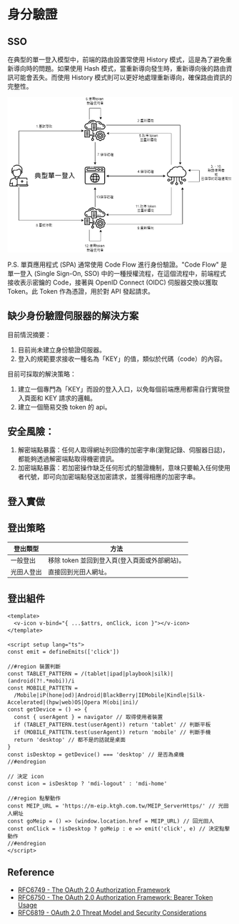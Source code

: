 # 身分驗證
## SSO
在典型的單一登入模型中，前端的路由設置常使用 History 模式，這是為了避免重新導向時的問題。如果使用 Hash 模式，當重新導向發生時，重新導向後的路由資訊可能會丟失。而使用 History 模式則可以更好地處理重新導向，確保路由資訊的完整性。

![](/sso.png)

P.S. 單頁應用程式 (SPA) 通常使用 Code Flow 進行身份驗證。"Code Flow" 是單一登入 (Single Sign-On, SSO) 中的一種授權流程，在這個流程中，前端程式接收表示密鑰的 Code，接著與 OpenID Connect (OIDC) 伺服器交換以獲取 Token。此 Token 作為憑證，用於對 API 發起請求。

## 缺少身份驗證伺服器的解決方案

目前情況摘要：
1. 目前尚未建立身份驗證伺服器。
2. 登入的規範要求接收一種名為「KEY」的值，類似於代碼（code）的內容。

目前可採取的解決策略：
1. 建立一個專門為「KEY」而設的登入入口，以免每個前端應用都需自行實現登入頁面和 KEY 請求的邏輯。
2. 建立一個簡易交換 token 的 api。

## 安全風險：
1. 解密端點暴露：任何人取得網址列回傳的加密字串(瀏覽記錄、伺服器日誌)，都能夠透過解密端點取得機密資訊。
2. 加密端點暴露：若加密操作缺乏任何形式的驗證機制，意味只要輸入任何使用者代號，即可向加密端點發送加密請求，並獲得相應的加密字串。

## 登入實做

## 登出策略
|登出類型|方法|
|-|-|
|一般登出| 移除 token 並回到登入頁(登入頁面或外部網站)。|
|光田人登出| 直接回到光田人網址。|

## 登出組件
```vue
<template>
  <v-icon v-bind="{ ...$attrs, onClick, icon }"></v-icon>
</template>

<script setup lang="ts">
const emit = defineEmits(['click'])

//#region 裝置判斷
const TABLET_PATTERN = /(tablet|ipad|playbook|silk)|(android(?!.*mobi))/i
const MOBILE_PATTETN =
  /Mobile|iP(hone|od)|Android|BlackBerry|IEMobile|Kindle|Silk-Accelerated|(hpw|web)OS|Opera M(obi|ini)/
const getDevice = () => {
  const { userAgent } = navigator // 取得使用者裝置
  if (TABLET_PATTERN.test(userAgent)) return 'tablet' // 判斷平板
  if (MOBILE_PATTETN.test(userAgent)) return 'mobile' // 判斷手機
  return 'desktop' // 都不是的話就是桌面
}
const isDesktop = getDevice() === 'desktop' // 是否為桌機
//#endregion

// 決定 icon
const icon = isDesktop ? 'mdi-logout' : 'mdi-home'

//#region 點擊動作
const MEIP_URL = 'https://m-eip.ktgh.com.tw/MEIP_ServerHttps/' // 光田人網址
const goMeip = () => (window.location.href = MEIP_URL) // 回光田人
const onClick = !isDesktop ? goMeip : e => emit('click', e) // 決定點擊動作
//#endregion
</script>
```

## Reference
- [RFC6749 - The OAuth 2.0 Authorization Framework](https://datatracker.ietf.org/doc/html/rfc6749)
- [RFC6750 - The OAuth 2.0 Authorization Framework: Bearer Token Usage](https://datatracker.ietf.org/doc/html/rfc6750)
- [RFC6819 - OAuth 2.0 Threat Model and Security Considerations](https://datatracker.ietf.org/doc/html/rfc6819)